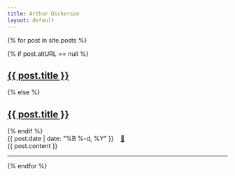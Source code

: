 ```yaml
---
title: Arthur Dickerson
layout: default
---
```


<title>Arthur Dickerson</title>

{% for post in site.posts %}
  <article class="post">
    {% if post.altURL == null %}
      <h2><a href="{{ post.url }}">{{ post.title }}</a></h2>
    {% else %}
      <h2><a href="{{ post.altURL }}">{{ post.title }}</a></h2>
    {% endif %}
    <div class="postDate">
      {{ post.date | date: "%B %-d, %Y" }} &nbsp;&nbsp; <a href="{{ post.url }}" class="permaLink">🔗</a>
    </div>
    {{ post.content }}
  </article>
  <hr>
{% endfor %}
